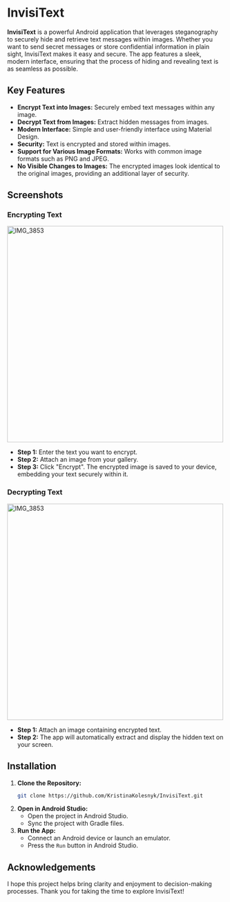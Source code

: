 # InvisiText

**InvisiText** is a powerful Android application that leverages steganography to securely hide and retrieve text messages within images. Whether you want to send secret messages or store confidential information in plain sight, InvisiText makes it easy and secure. The app features a sleek, modern interface, ensuring that the process of hiding and revealing text is as seamless as possible.

## Key Features

- **Encrypt Text into Images:** Securely embed text messages within any image.
- **Decrypt Text from Images:** Extract hidden messages from images.
- **Modern Interface:** Simple and user-friendly interface using Material Design.
- **Security:** Text is encrypted and stored within images.
- **Support for Various Image Formats:** Works with common image formats such as PNG and JPEG.
- **No Visible Changes to Images:** The encrypted images look identical to the original images, providing an additional layer of security.

## Screenshots

### Encrypting Text
<img height="500" alt="IMG_3853" src="https://github.com/user-attachments/assets/a463584b-6102-4f1a-8b1c-f0eab2bb49ec">

- **Step 1:** Enter the text you want to encrypt.
- **Step 2:** Attach an image from your gallery.
- **Step 3:** Click "Encrypt". The encrypted image is saved to your device, embedding your text securely within it.

### Decrypting Text
<img height="500" alt="IMG_3853" src="https://github.com/user-attachments/assets/d92b6d31-2152-43f2-a3b3-3ffeea65a0df">

- **Step 1:** Attach an image containing encrypted text.
- **Step 2:** The app will automatically extract and display the hidden text on your screen.

## Installation

1. **Clone the Repository:**
   ```bash
   git clone https://github.com/KristinaKolesnyk/InvisiText.git
   ```
2. **Open in Android Studio:**
   - Open the project in Android Studio.
   - Sync the project with Gradle files.
3. **Run the App:**
   - Connect an Android device or launch an emulator.
   - Press the `Run` button in Android Studio.

## Acknowledgements

I hope this project helps bring clarity and enjoyment to decision-making processes. Thank you for taking the time to explore InvisiText!
